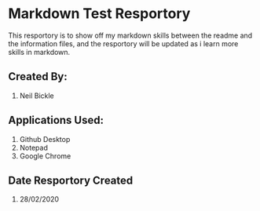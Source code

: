 # Markdown Test Resportory

This resportory is to show off my markdown skills between the readme and the information files, and the resportory will be updated as i learn more skills in markdown.

## Created By:

1. Neil Bickle


## Applications Used:

1. Github Desktop
2. Notepad
3. Google Chrome


## Date Resportory Created

1. 28/02/2020
